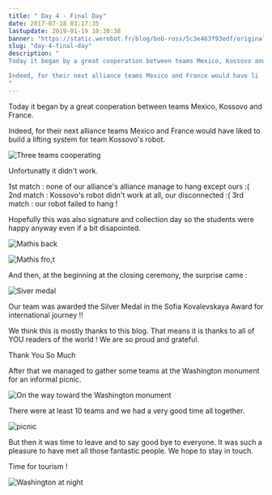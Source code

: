 ```yaml
---
title: " Day 4 - Final Day"
date: 2017-07-18 03:17:35
lastupdate: 2019-01-19 10:30:38
banner: "https://static.werobot.fr/blog/bob-ross/5c3e463f93edf/original.jpg"
slug: "day-4-final-day"
description: " 
Today it began by a great cooperation between teams Mexico, Kossovo and France.

Indeed, for their next alliance teams Mexico and France would have li
"
---
```

Today it began by a great cooperation between teams Mexico, Kossovo and France.

Indeed, for their next alliance teams Mexico and France would have liked to build a lifting system for team Kossovo's robot.

![Three teams cooperating](https://static.werobot.fr/blog/bob-ross/5c3e4640016d1/50.jpg "Three teams cooperating")

Unfortunatly it didn't work.
 
1st match : none of our alliance's alliance manage to hang except ours :(
2nd match : Kossovo's robot didn't work at all, our disconnected :(
3rd match : our robot failed to hang !

Hopefully this was also signature and collection day so the students were happy anyway even if a bit disapointed.

![Mathis back](https://static.werobot.fr/blog/bob-ross/5c3e46406a50b/50.jpg "Mathis back")

![Mathis fro,t](https://static.werobot.fr/blog/bob-ross/5c3e4640d5b70/50.jpg "Mathis front")

And then, at the beginning at the closing ceremony, the surprise came :

![Siver medal](https://static.werobot.fr/blog/bob-ross/5c3e463f93edf/50.jpg "Siver medal")

Our team was awarded the Silver Medal in the Sofia Kovalevskaya Award for international journey !!

We think this is mostly thanks to this blog. That means it is thanks to all of YOU readers of the world !
We are so proud and grateful.

Thank You So Much

After that we managed to gather some teams at the Washington monument for an informal picnic.

![On the way toward the Washington monument](https://static.werobot.fr/blog/bob-ross/5c3e4641df1dd/50.jpg "On the way toward the Washington monument")

There were at least 10 teams and we had a very good time all together.

![picnic](https://static.werobot.fr/blog/bob-ross/5c3e46427238c/50.jpg "picnic")

But then it was time to leave and to say good bye to everyone.
It was such a pleasure to have met all those fantastic people.
We hope to stay in touch.

Time for tourism !

![Washington at night](https://static.werobot.fr/blog/bob-ross/5c3e4642b63f2/50.jpg "Washington at night")
    